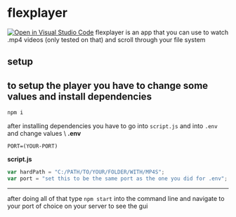 # flexplayer

[![Open in Visual Studio Code](https://open.vscode.dev/badges/open-in-vscode.svg)](https://open.vscode.dev/koneko/flexplayer)
flexplayer is an app that you can use to watch .mp4 videos (only tested on that) and scroll through your file system

## setup

## to setup the player you have to change some values and install dependencies

```s
npm i
```

after installing dependencies you have to go into `script.js` and into `.env` and change values \\
**.env**

```
PORT=(YOUR-PORT)
```

**script.js**

```js
var hardPath = "C:/PATH/TO/YOUR/FOLDER/WITH/MP4S";
var port = "set this to be the same port as the one you did for .env";
```

---

after doing all of that type `npm start` into the command line and navigate to your port of choice on your server to see the gui
